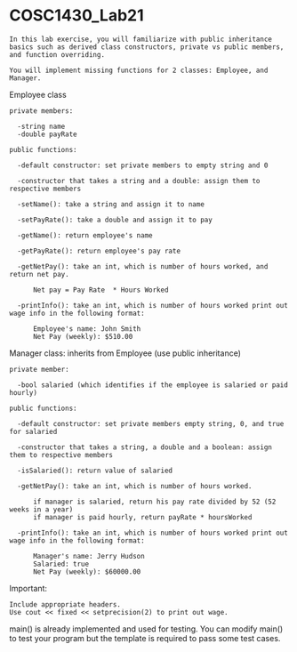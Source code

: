 # COSC1430_Lab21

    In this lab exercise, you will familiarize with public inheritance basics such as derived class constructors, private vs public members, and function overriding.

    You will implement missing functions for 2 classes: Employee, and Manager.

Employee class
        
    private members:

      -string name
      -double payRate
    
    public functions:

      -default constructor: set private members to empty string and 0

      -constructor that takes a string and a double: assign them to respective members

      -setName(): take a string and assign it to name

      -setPayRate(): take a double and assign it to pay

      -getName(): return employee's name

      -getPayRate(): return employee's pay rate

      -getNetPay(): take an int, which is number of hours worked, and return net pay.

          Net pay = Pay Rate  * Hours Worked
      
      -printInfo(): take an int, which is number of hours worked print out wage info in the following format:
      
          Employee's name: John Smith
          Net Pay (weekly): $510.00

Manager class: inherits from Employee (use public inheritance)

    private member:

      -bool salaried (which identifies if the employee is salaried or paid hourly)

    public functions:

      -default constructor: set private members empty string, 0, and true for salaried

      -constructor that takes a string, a double and a boolean: assign them to respective members

      -isSalaried(): return value of salaried

      -getNetPay(): take an int, which is number of hours worked.

          if manager is salaried, return his pay rate divided by 52 (52 weeks in a year)
          if manager is paid hourly, return payRate * hoursWorked
      
      -printInfo(): take an int, which is number of hours worked print out wage info in the following format:

          Manager's name: Jerry Hudson
          Salaried: true
          Net Pay (weekly): $60000.00
          
Important:

    Include appropriate headers.
    Use cout << fixed << setprecision(2) to print out wage.

main() is already implemented and used for testing. You can modify main() to test your program but the template is required to pass some test cases.

